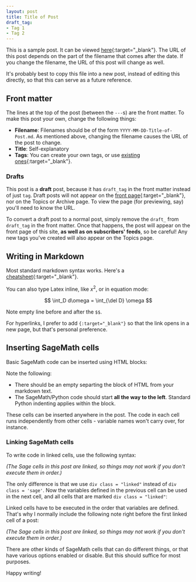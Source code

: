 ```yaml
---
layout: post
title: Title of Post
draft_tag: 
- Tag 1
- Tag 2
---
```


This is a sample post. It can be viewed [here](http://sheaves.github.io/Sample-Post/){:target="_blank"}. The URL of this post depends on the part of the filename that comes after the date. If you change the filename, the URL of this post will change as well.

It's probably best to copy this file into a new post, instead of editing this directly, so that this can serve as a future reference.

## Front matter

The lines at the top of the post (between the `---`s) are the front matter. To make this post your own, change the following things:

  - **Filename**: Filenames should be of the form `YYYY-MM-DD-Title-of-Post.md`. As mentioned above, changing the filename causes the URL of the post to change.
  - **Title**: Self-explanatory
  - **Tags**: You can create your own tags, or use [existing ones](http://sheaves.github.io/topics){:target="_blank"}.

### Drafts

This post is a **draft** post, because it has `draft_tag` in the front matter instead of just `tag`. Draft posts will not appear on the [front page](http://sheaves.github.io/){:target="_blank"}, nor on the Topics or Archive page. To view the page (for previewing, say) you'll need to know the URL.

To convert a draft post to a normal post, simply remove the `draft_` from `draft_tag` in the front matter. Once that happens, the post will appear on the front page of this site, **as well as on subscribers' feeds**, so be careful! Any new tags you've created will also appear on the Topics page.

## Writing in Markdown

Most standard markdown syntax works. Here's a [cheatsheet](https://github.com/adam-p/markdown-here/wiki/Markdown-Cheatsheet){:target="_blank"}.

You can also type Latex inline, like $x^2$, or in equation mode:

$$ 
\int_D d\omega = \int_{\del D} \omega
$$

Note empty line before and after the `$$`.

For hyperlinks, I prefer to add `{:target="_blank"}` so that the link opens in a new page, but that's personal preference.

## Inserting SageMath cells

Basic SageMath code can be inserted using HTML blocks:

<div class="sage">
  <script type="text/x-sage">
G = SymmetricGroup(3)

for g in G:
    print g

G.structure_description()
  </script>
</div>

Note the following:

  - There should be an empty separting the block of HTML from your markdown text.
  - The SageMath/Python code should start **all the way to the left**. Standard Python indenting applies within the block.

These cells can be inserted anywhere in the post. The code in each cell runs independently from other cells - variable names won't carry over, for instance. 

### Linking SageMath cells

To write code in linked cells, use the following syntax:

*(The Sage cells in this post are linked, so things may not work if you don't execute them in order.)*

<div class="linked">
  <script type="text/x-sage">
F.<x> = NumberField(x^2 + x + 1)
F
  </script>
</div>

The only difference is that we use `div class = "linked"` instead of `div class = 'sage'`. Now the variables defined in the previous cell can be used in the next cell, and all cells that are marked `div class = "linked"`:

<div class="linked">
  <script type="text/x-sage">
G = F.galois_group()
G.structure_description()
  </script>
</div>

Linked cells have to be executed in the order that variables are defined. That's why I normally include the following note right before the first linked cell of a post:

*(The Sage cells in this post are linked, so things may not work if you don't execute them in order.)*

There are other kinds of SageMath cells that can do different things, or that have various options enabled or disable. But this should suffice for most purposes.

Happy writing!

  


